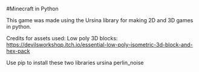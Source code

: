 #Minecraft in Python

This game was made using the Ursina library for making 2D and 3D games in python.

Credits for assets used:
Low poly 3D blocks: https://devilsworkshop.itch.io/essential-low-poly-isometric-3d-block-and-hex-pack

Use pip to install these two libraries
ursina
perlin_noise
